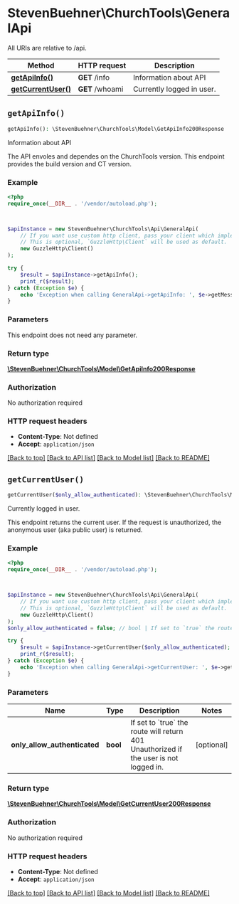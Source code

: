 # StevenBuehner\ChurchTools\GeneralApi

All URIs are relative to /api.

Method | HTTP request | Description
------------- | ------------- | -------------
[**getApiInfo()**](GeneralApi.md#getApiInfo) | **GET** /info | Information about API
[**getCurrentUser()**](GeneralApi.md#getCurrentUser) | **GET** /whoami | Currently logged in user.


## `getApiInfo()`

```php
getApiInfo(): \StevenBuehner\ChurchTools\Model\GetApiInfo200Response
```

Information about API

The API envoles and dependes on the ChurchTools version. This endpoint provides the build version and CT version.

### Example

```php
<?php
require_once(__DIR__ . '/vendor/autoload.php');



$apiInstance = new StevenBuehner\ChurchTools\Api\GeneralApi(
    // If you want use custom http client, pass your client which implements `GuzzleHttp\ClientInterface`.
    // This is optional, `GuzzleHttp\Client` will be used as default.
    new GuzzleHttp\Client()
);

try {
    $result = $apiInstance->getApiInfo();
    print_r($result);
} catch (Exception $e) {
    echo 'Exception when calling GeneralApi->getApiInfo: ', $e->getMessage(), PHP_EOL;
}
```

### Parameters

This endpoint does not need any parameter.

### Return type

[**\StevenBuehner\ChurchTools\Model\GetApiInfo200Response**](../Model/GetApiInfo200Response.md)

### Authorization

No authorization required

### HTTP request headers

- **Content-Type**: Not defined
- **Accept**: `application/json`

[[Back to top]](#) [[Back to API list]](../../README.md#endpoints)
[[Back to Model list]](../../README.md#models)
[[Back to README]](../../README.md)

## `getCurrentUser()`

```php
getCurrentUser($only_allow_authenticated): \StevenBuehner\ChurchTools\Model\GetCurrentUser200Response
```

Currently logged in user.

This endpoint returns the current user. If the request is unauthorized, the anonymous user (aka public user) is returned.

### Example

```php
<?php
require_once(__DIR__ . '/vendor/autoload.php');



$apiInstance = new StevenBuehner\ChurchTools\Api\GeneralApi(
    // If you want use custom http client, pass your client which implements `GuzzleHttp\ClientInterface`.
    // This is optional, `GuzzleHttp\Client` will be used as default.
    new GuzzleHttp\Client()
);
$only_allow_authenticated = false; // bool | If set to `true` the route will return 401 Unauthorized if the user is not logged in.

try {
    $result = $apiInstance->getCurrentUser($only_allow_authenticated);
    print_r($result);
} catch (Exception $e) {
    echo 'Exception when calling GeneralApi->getCurrentUser: ', $e->getMessage(), PHP_EOL;
}
```

### Parameters

Name | Type | Description  | Notes
------------- | ------------- | ------------- | -------------
 **only_allow_authenticated** | **bool**| If set to &#x60;true&#x60; the route will return 401 Unauthorized if the user is not logged in. | [optional]

### Return type

[**\StevenBuehner\ChurchTools\Model\GetCurrentUser200Response**](../Model/GetCurrentUser200Response.md)

### Authorization

No authorization required

### HTTP request headers

- **Content-Type**: Not defined
- **Accept**: `application/json`

[[Back to top]](#) [[Back to API list]](../../README.md#endpoints)
[[Back to Model list]](../../README.md#models)
[[Back to README]](../../README.md)
